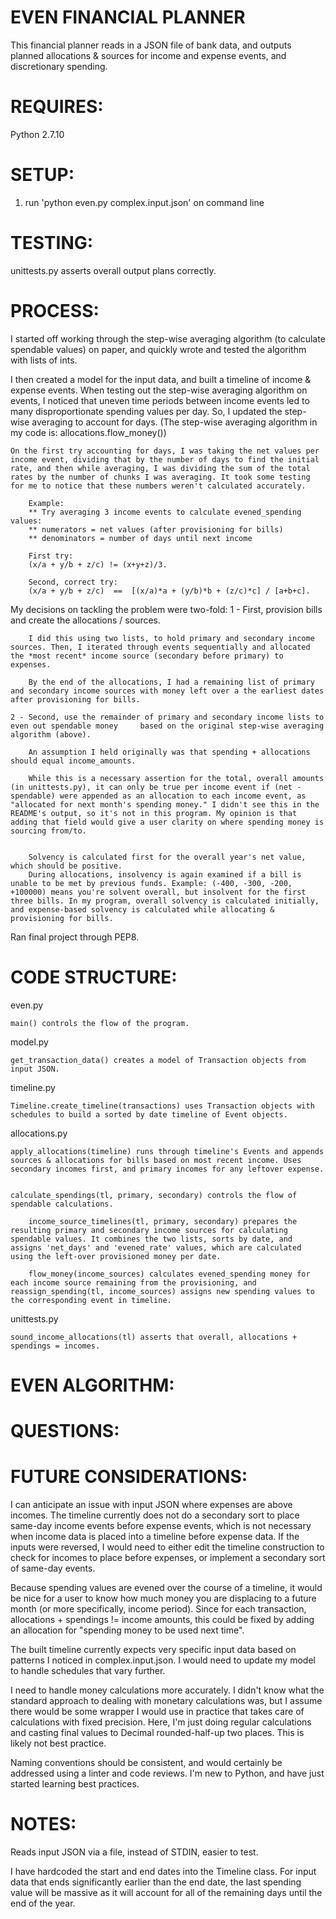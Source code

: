 
EVEN FINANCIAL PLANNER
======================

This financial planner reads in a JSON file of bank data, and outputs planned allocations & sources for income and expense events, and discretionary spending. 

REQUIRES:
========
Python 2.7.10

SETUP:
=====
1. run 'python even.py complex.input.json' on command line

TESTING:
=======
unittests.py asserts overall output plans correctly. 

PROCESS:
========

I started off working through the step-wise averaging algorithm (to calculate spendable values) on paper, and quickly wrote and tested the algorithm with lists of ints. 

I then created a model for the input data, and built a timeline of income & expense events. When testing out the step-wise averaging algorithm on events, I noticed that uneven time periods between income events led to many disproportionate spending values per day. So, I updated the step-wise averaging to account for days. (The step-wise averaging algorithm in my code is: allocations.flow_money())

	On the first try accounting for days, I was taking the net values per income event, dividing that by the number of days to find the initial rate, and then while averaging, I was dividing the sum of the total rates by the number of chunks I was averaging. It took some testing for me to notice that these numbers weren't calculated accurately. 

		Example: 
		** Try averaging 3 income events to calculate evened_spending values:
		** numerators = net values (after provisioning for bills)
		** denominators = number of days until next income

		First try:
		(x/a + y/b + z/c) != (x+y+z)/3.

		Second, correct try:
		(x/a + y/b + z/c)  ==  [(x/a)*a + (y/b)*b + (z/c)*c] / [a+b+c].


My decisions on tackling the problem were two-fold:
	1 - First, provision bills and create the allocations / sources.

		I did this using two lists, to hold primary and secondary income sources. Then, I iterated through events sequentially and allocated the *most recent* income source (secondary before primary) to expenses.

		By the end of the allocations, I had a remaining list of primary and secondary income sources with money left over a the earliest dates after provisioning for bills. 

	2 - Second, use the remainder of primary and secondary income lists to even out spendable money 	based on the original step-wise averaging algorithm (above). 

		An assumption I held originally was that spending + allocations should equal income_amounts. 

		While this is a necessary assertion for the total, overall amounts (in unittests.py), it can only be true per income event if (net - spendable) were appended as an allocation to each income event, as "allocated for next month's spending money." I didn't see this in the README's output, so it's not in this program. My opinion is that adding that field would give a user clarity on where spending money is sourcing from/to.


		Solvency is calculated first for the overall year's net value, which should be positive. 
		During allocations, insolvency is again examined if a bill is unable to be met by previous funds. Example: (-400, -300, -200, +100000) means you're solvent overall, but insolvent for the first three bills. In my program, overall solvency is calculated initially, and expense-based solvency is calculated while allocating & provisioning for bills.

Ran final project through PEP8.

CODE STRUCTURE:
===============

even.py

	main() controls the flow of the program.

model.py

	get_transaction_data() creates a model of Transaction objects from input JSON.

timeline.py

	Timeline.create_timeline(transactions) uses Transaction objects with schedules to build a sorted by date timeline of Event objects.

allocations.py
	
	apply_allocations(timeline) runs through timeline's Events and appends sources & allocations for bills based on most recent income. Uses secondary incomes first, and primary incomes for any leftover expense. 


	calculate_spendings(tl, primary, secondary) controls the flow of spendable calculations.

		income_source_timelines(tl, primary, secondary) prepares the resulting primary and secondary income sources for calculating spendable values. It combines the two lists, sorts by date, and assigns 'net_days' and 'evened_rate' values, which are calculated using the left-over provisioned money per date. 

		flow_money(income_sources) calculates evened_spending money for each income source remaining from the provisioning, and reassign_spending(tl, income_sources) assigns new spending values to the corresponding event in timeline. 


unittests.py

	sound_income_allocations(tl) asserts that overall, allocations + spendings = incomes.



EVEN ALGORITHM:
==============

QUESTIONS:
==========

FUTURE CONSIDERATIONS:
======================


I can anticipate an issue with input JSON where expenses are above incomes. The timeline currently does not do a secondary sort to place same-day income events before expense events, which is not necessary when income data is placed into a timeline before expense data. If the inputs were reversed, I would need to either edit the timeline construction to check for incomes to place before expenses, or implement a secondary sort of same-day events.


Because spending values are evened over the course of a timeline, it would be nice for a user to know how much money you are displacing to a future month (or more specifically, income period). Since for each transaction, allocations + spendings != income amounts, this could be fixed by adding an allocation for "spending money to be used next time". 


The built timeline currently expects very specific input data based on patterns I noticed in complex.input.json. I would need to update my model to handle schedules that vary further. 


I need to handle money calculations more accurately. I didn't know what the standard approach to dealing with monetary calculations was, but I assume there would be some wrapper I would use in practice that takes care of calculations with fixed precision. Here, I'm just doing regular calculations and casting final values to Decimal rounded-half-up two places. This is likely not best practice.


Naming conventions should be consistent, and would certainly be addressed using a linter and code reviews. I'm new to Python, and have just started learning best practices.


NOTES:
=====

Reads input JSON via a file, instead of STDIN, easier to test. 

I have hardcoded the start and end dates into the Timeline class. For input data that ends significantly earlier than the end date, the last spending value will be massive as it will account for all of the remaining days until the end of the year. 






